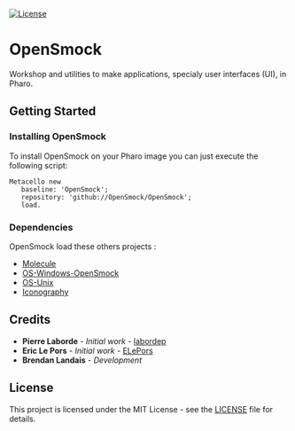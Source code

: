 [![License](https://img.shields.io/github/license/openSmock/OpenSmock.svg)](./LICENSE)

# OpenSmock

Workshop and utilities to make applications, specialy user interfaces (UI), in Pharo.

## Getting Started

### Installing OpenSmock

To install OpenSmock on your Pharo image you can just execute the following script:

```smalltalk
Metacello new
   baseline: 'OpenSmock';
   repository: 'github://OpenSmock/OpenSmock';
   load.
```

### Dependencies

OpenSmock load these others projects :
- [Molecule](https://github.com/OpenSmock/Molecule)
- [OS-Windows-OpenSmock](https://github.com/OpenSmock/OS-Windows)
- [OS-Unix](https://github.com/astares/Pharo-OS-Unix)
- [Iconography](https://github.com/OpenSmock/Iconography)

## Credits

* **Pierre Laborde** - *Initial work* - [labordep](https://github.com/labordep)
* **Eric Le Pors** - *Initial work* - [ELePors](https://github.com/ELePors)
* **Brendan Landais** - *Development*

## License

This project is licensed under the MIT License - see the [LICENSE](LICENSE) file for details.
